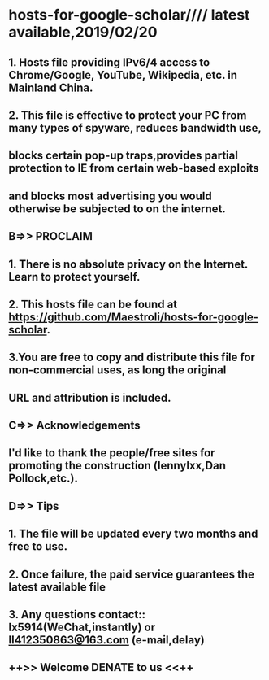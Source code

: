 # hosts-for-google-scholar//// latest available,2019/02/20
## 1. Hosts file providing IPv6/4 access to Chrome/Google, YouTube, Wikipedia, etc. in Mainland China.
## 2. This file is effective to protect your PC from many types of spyware, reduces bandwidth use,
##    blocks certain pop-up traps,provides partial protection to IE from certain web-based exploits
##    and blocks most advertising you would otherwise be subjected to on the internet. 
## B=>> PROCLAIM
## 1. There is no absolute privacy on the Internet. Learn to protect yourself.
## 2. This hosts file can be found at https://github.com/Maestroli/hosts-for-google-scholar.
## 3.You are free to copy and distribute this file for non-commercial uses, as long the original 
##   URL and attribution is included.
## C=>> Acknowledgements
## I'd like to thank the people/free sites for promoting the construction (lennylxx,Dan Pollock,etc.).
## D=>> Tips
## 1. The file will be updated every two months and free to use.
## 2. Once failure, the paid service guarantees the latest available file 
## 3. Any questions contact:: lx5914(WeChat,instantly) or ll412350863@163.com (e-mail,delay)
## 
##                       ++>> Welcome DENATE to us <<++
